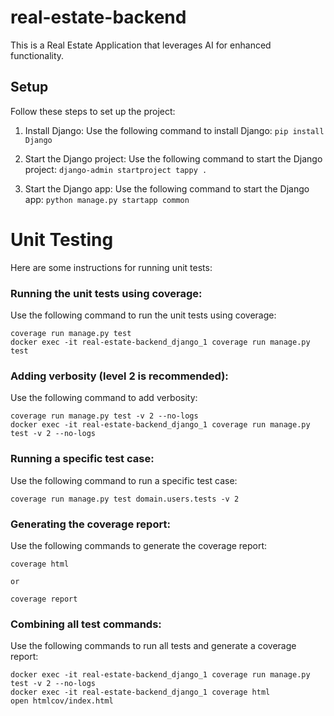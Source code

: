 # real-estate-backend
This is a Real Estate Application that leverages AI for enhanced functionality.

## Setup

Follow these steps to set up the project:

1. Install Django:
   Use the following command to install Django:
   ```pip install Django```

2. Start the Django project:
   Use the following command to start the Django project:
   ```django-admin startproject tappy .```

3. Start the Django app:
   Use the following command to start the Django app:
   ```python manage.py startapp common```

# Unit Testing

Here are some instructions for running unit tests:

### Running the unit tests using coverage:
   Use the following command to run the unit tests using coverage:
   ```
   coverage run manage.py test
   docker exec -it real-estate-backend_django_1 coverage run manage.py test
   ```

### Adding verbosity (level 2 is recommended):
   Use the following command to add verbosity:
   ```
   coverage run manage.py test -v 2 --no-logs
   docker exec -it real-estate-backend_django_1 coverage run manage.py test -v 2 --no-logs
   ```

### Running a specific test case:
   Use the following command to run a specific test case:
   ```
   coverage run manage.py test domain.users.tests -v 2
   ```

### Generating the coverage report:
   Use the following commands to generate the coverage report:
   ```
   coverage html

   or

   coverage report
   ```

### Combining all test commands:
   Use the following commands to run all tests and generate a coverage report:
   ```
   docker exec -it real-estate-backend_django_1 coverage run manage.py test -v 2 --no-logs
   docker exec -it real-estate-backend_django_1 coverage html
   open htmlcov/index.html
   ```
